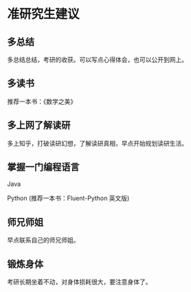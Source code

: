 # 准研究生建议

## 多总结

多总结总结，考研的收获。可以写点心得体会，也可以公开到网上。

## 多读书

推荐一本书：《数学之美》

## 多上网了解读研

多上知乎，打破读研幻想，了解读研真相，早点开始规划读研生活。

## 掌握一门编程语言

Java

Python (推荐一本书：Fluent-Python 英文版)

## 师兄师姐

早点联系自己的师兄师姐。

## 锻炼身体

考研长期坐着不动，对身体损耗很大，要注意身体了。

